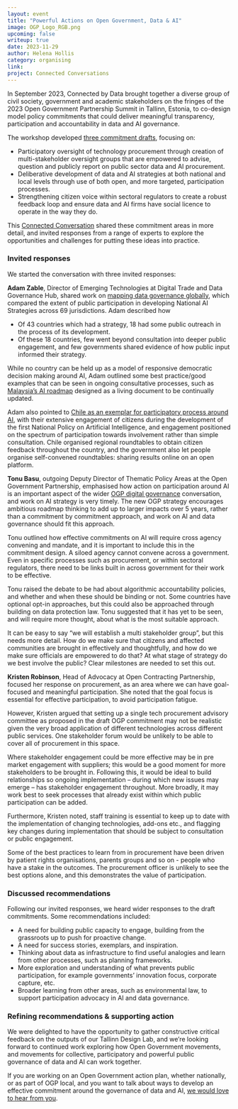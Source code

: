 ```yaml
---
layout: event
title: "Powerful Actions on Open Government, Data & AI"
image: OGP_Logo_RGB.png
upcoming: false
writeup: true
date: 2023-11-29
author: Helena Hollis
category: organising
link: 
project: Connected Conversations
---
```


In September 2023, Connected by Data brought together a diverse group of civil society, government and academic stakeholders on the fringes of the 2023 Open Government Partnership Summit in Tallinn, Estonia, to co-design model policy commitments that could deliver meaningful transparency, participation and accountability in data and AI governance.

The workshop developed [three commitment drafts](https://docs.google.com/document/d/1pKmhRDy29jrqWfvowCqmmUAUZviy37lumiCC6rGwYLE/edit#heading=h.oifmd7o1xo3q), focusing on:
* Participatory oversight of technology procurement through creation of multi-stakeholder oversight groups that are empowered to advise, question and publicly report on public sector data and AI procurement.
* Deliberative development of data and AI strategies at both national and local levels through use of both open, and more targeted, participation processes.
* Strengthening citizen voice within sectoral regulators to create a robust feedback loop and ensure data and AI firms have social licence to operate in the way they do.

This [Connected Conversation](https://connectedbydata.org/projects/2023-connected-conversations) shared these commitment areas in more detail, and invited responses from a range of experts to explore the opportunities and challenges for putting these ideas into practice.

<!--more-->

### Invited responses
We started the conversation with three invited responses:

**Adam Zable**, Director of Emerging Technologies at Digital Trade and Data Governance Hub, shared work on [mapping data governance globally](https://www.cigionline.org/publications/missing-persons-the-case-of-national-ai-strategies/), which compared the extent of public participation in developing National AI Strategies across 69 jurisdictions. Adam described how
* Of 43 countries which had a strategy, 18 had some public outreach in the process of its development.
* Of these 18 countries, few went beyond consultation into deeper public engagement, and few governments shared evidence of how public input informed their strategy.

While no country can be held up as a model of responsive democratic decision making around AI, Adam outlined some best practice/good examples that can be seen in ongoing consultative processes, such as [Malaysia’s AI roadmap](https://airmap.my/) designed as a living document to be continually updated. 

Adam also pointed to [Chile as an exemplar for participatory process around AI](https://www.gob.cl/en/news/chile-presents-first-national-policy-artificial-intelligence/), with their extensive engagement of citizens during the development of the first National Policy on Artificial Intelligence, and engagement positioned on the spectrum of participation towards involvement rather than simple consultation. Chile organised regional roundtables to obtain citizen feedback throughout the country, and the government also let people organise self-convened roundtables: sharing results online on an open platform. 

**Tonu Basu**, outgoing Deputy Director of Thematic Policy Areas at the Open Government Partnership, emphasised how action on participation around AI  is an important aspect of the wider [OGP digital governance](https://www.opengovpartnership.org/policy-area/digital-governance/) conversation, and work on AI strategy is very timely. The new OGP strategy encourages ambitious roadmap thinking to add up to larger impacts over 5 years, rather than a commitment by commitment approach, and work on AI and data governance should fit this approach. 

Tonu outlined how effective commitments on AI will require cross agency convening and mandate, and it is important to include this in the commitment design. A siloed agency cannot convene across a government. Even in specific processes such as procurement, or within sectoral regulators, there need to be links built in across government for their work to be effective.

Tonu raised the debate to be had about algorithmic accountability policies, and whether and when these should be binding or not. Some countries have optional opt-in approaches, but this could also be approached through building on data protection law. Tonu suggested that it  has yet to be seen, and will require more thought, about what is the most suitable approach.

It can be easy to say “we will establish a multi stakeholder group”, but this needs more detail. How do we make sure that citizens and affected communities are brought in effectively and thoughtfully, and how do we make sure officials are empowered to do that? At what stage of strategy do we best involve the public? Clear milestones are needed to set this out.

**Kristen Robinson**, Head of Advocacy at Open Contracting Partnership, focused her response on procurement, as an area where we can have goal-focused and meaningful participation. She noted that the goal focus is essential for effective participation, to avoid participation fatigue.

However, Kristen argued that setting up a single tech procurement advisory committee as proposed in the draft OGP commitment may not be realistic given the very broad application of different technologies across different public services. One stakeholder forum would be unlikely to be able to cover all of procurement in this space.

Where stakeholder engagement could be more effective may be in pre market engagement with suppliers; this would be a good moment for more stakeholders to be brought in. Following this, it would be ideal to build relationships so ongoing implementation – during which new issues may emerge – has stakeholder engagement throughout. More broadly, it may work best to seek processes that already exist within which public participation can be added.

Furthermore, Kristen noted, staff training is essential to keep up to date with the implementation of changing technologies, add-ons etc., and flagging key changes during implementation that should be subject to  consultation or public engagement.

Some of the best practices to learn from in procurement have been driven by patient rights organisations, parents groups and so on - people who have a stake in the outcomes. The procurement officer is unlikely to see the best options alone, and this demonstrates the value of participation. 

### Discussed recommendations
Following our invited responses, we heard wider responses to the draft commitments. Some recommendations included:
* A need for building public capacity to engage, building from the grassroots up to push for proactive change.
* A need for success stories, exemplars, and inspiration.
* Thinking about data as infrastructure to find useful analogies and learn from other processes, such as planning frameworks.
* More exploration and understanding of what prevents public participation, for example governments’ innovation focus, corporate capture, etc.
* Broader learning from other areas, such as environmental law, to support participation advocacy in AI and data governance.

### Refining recommendations & supporting action
We were delighted to have the opportunity to gather constructive critical feedback on the outputs of our Tallinn Design Lab, and we’re looking forward to continued work exploring how Open Government movements, and movements for collective, participatory and powerful public governance of data and AI can work together. 

If you are working on an Open Government action plan, whether nationally, or as part of OGP local, and you want to talk about ways to develop an effective commitment around the governance of data and AI, [we would love to hear from you](http://connectedbydata.org/offer/community).